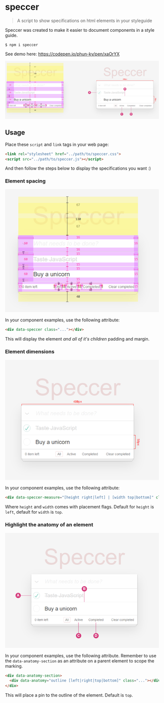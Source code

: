 # speccer

> A script to show specifications on html elements in your styleguide

Speccer was created to make it easier to document components in a style guide.

    $ npm i speccer

See demo here: https://codepen.io/phun-ky/pen/xaOrYX

![Image of speccer](./speccer.png)

## Usage

Place these `script` and `link` tags in your web page:

```html
<link rel="stylesheet" href="../path/to/speccer.css">
<script src="../path/to/speccer.js"></script>
```

And then follow the steps below to display the specifications you want :)

### Element spacing

![Image of speccer](./spacing.png)

In your component examples, use the following attribute:

```html
<div data-speccer class="..."></div>
```

This will display the element <em>and all of it's children</em> padding and margin.

### Element dimensions

![Image of speccer](./measure.png)

In your component examples, use the following attribute:

```html
<div data-speccer-measure="[height right|left] | [width top|bottom]" class="..."></div>
```

Where `height` and `width` comes with placement flags. Default for `height` is `left`, default for `width` is `top`.

### Highlight the anatomy of an element

![Image of speccer](./anatomy.png)

In your component examples, use the following attribute. Remember to use the `data-anatomy-section` as an attribute on a parent element to scope the marking.

```html
<div data-anatomy-section>
  <div data-anatomy="outline [left|right|top|bottom]" class="..."></div>
</div>
```

This will place a pin to the outline of the element. Default is `top`.
